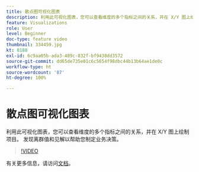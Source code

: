 ```yaml
---
title: 散点图可视化图表
description: 利用此可视化图表，您可以查看维度的多个指标之间的关系，并在 X/Y 图上绘制项目。 发现离群值和见解以帮助您制定业务决策。
feature: Visualizations
role: User
level: Beginner
doc-type: feature video
thumbnail: 334459.jpg
kt: 8188
exl-id: 6c9aa05b-ada3-489c-832f-bf9438dd3572
source-git-commit: dd65de735e01c6c5654f98dbc44b13b64ae1de0c
workflow-type: ht
source-wordcount: '87'
ht-degree: 100%

---
```


# 散点图可视化图表

利用此可视化图表，您可以查看维度的多个指标之间的关系，并在 X/Y 图上绘制项目。 发现离群值和见解以帮助您制定业务决策。

>[!VIDEO](https://video.tv.adobe.com/v/334459/?quality=12&learn=on)

有关更多信息，请访问[文档](https://experienceleague.adobe.com/docs/analytics/analyze/analysis-workspace/visualizations/scatterplot.html?lang=zh-Hans)。
